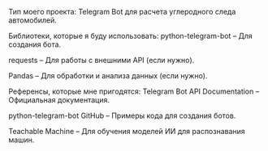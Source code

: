 Тип моего проекта:
Telegram Bot для расчета углеродного следа автомобилей.

Библиотеки, которые я буду использовать:
python-telegram-bot – Для создания бота.

requests – Для работы с внешними API (если нужно).

Pandas – Для обработки и анализа данных (если нужно).

Референсы, которые мне пригодятся:
Telegram Bot API Documentation – Официальная документация.

python-telegram-bot GitHub – Примеры кода для создания ботов.

Teachable Machine – Для обучения моделей ИИ для распознавания машин.

